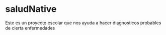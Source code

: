 # saludNative
Este es un proyecto escolar que nos ayuda a hacer diagnosticos probables de cierta enfermedades
